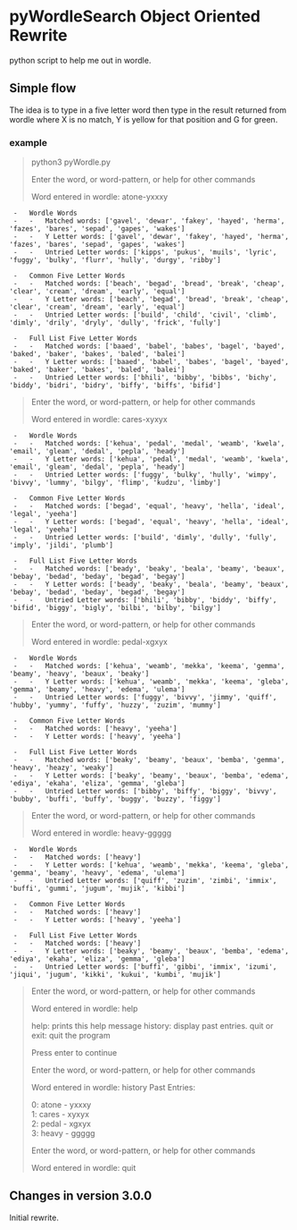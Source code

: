 # pyWordleSearch Object Oriented Rewrite
python script to help me out in wordle.

## Simple flow

The idea is to type in a five letter word then type in the result returned from wordle where X is no match, Y is yellow for that position and G for green. 

### example

>python3 pyWordle.py
>
>Enter the word, or word-pattern, or help for other commands
>
>Word entered in wordle: atone-yxxxy
> 
	 - 	 Wordle Words
	 - 	 - 	 Matched words: ['gavel', 'dewar', 'fakey', 'hayed', 'herma', 'fazes', 'bares', 'sepad', 'gapes', 'wakes']
	 - 	 - 	 Y Letter words: ['gavel', 'dewar', 'fakey', 'hayed', 'herma', 'fazes', 'bares', 'sepad', 'gapes', 'wakes']
	 - 	 - 	 Untried Letter words: ['kipps', 'pukus', 'muils', 'lyric', 'fuggy', 'bulky', 'flurr', 'hully', 'durgy', 'ribby']

	 - 	 Common Five Letter Words
	 - 	 - 	 Matched words: ['beach', 'begad', 'bread', 'break', 'cheap', 'clear', 'cream', 'dream', 'early', 'equal']
	 - 	 - 	 Y Letter words: ['beach', 'begad', 'bread', 'break', 'cheap', 'clear', 'cream', 'dream', 'early', 'equal']
	 - 	 - 	 Untried Letter words: ['build', 'child', 'civil', 'climb', 'dimly', 'drily', 'dryly', 'dully', 'frick', 'fully']

	 - 	 Full List Five Letter Words
	 - 	 - 	 Matched words: ['baaed', 'babel', 'babes', 'bagel', 'bayed', 'baked', 'baker', 'bakes', 'baled', 'balei']
	 - 	 - 	 Y Letter words: ['baaed', 'babel', 'babes', 'bagel', 'bayed', 'baked', 'baker', 'bakes', 'baled', 'balei']
	 - 	 - 	 Untried Letter words: ['bhili', 'bibby', 'bibbs', 'bichy', 'biddy', 'bidri', 'bidry', 'biffy', 'biffs', 'bifid']
>
>Enter the word, or word-pattern, or help for other commands
>
> Word entered in wordle: cares-xyxyx
> 
	 - 	 Wordle Words
	 - 	 - 	 Matched words: ['kehua', 'pedal', 'medal', 'weamb', 'kwela', 'email', 'gleam', 'dedal', 'pepla', 'heady']
	 - 	 - 	 Y Letter words: ['kehua', 'pedal', 'medal', 'weamb', 'kwela', 'email', 'gleam', 'dedal', 'pepla', 'heady']
	 - 	 - 	 Untried Letter words: ['fuggy', 'bulky', 'hully', 'wimpy', 'bivvy', 'lummy', 'bilgy', 'flimp', 'kudzu', 'limby']

	 - 	 Common Five Letter Words
	 - 	 - 	 Matched words: ['begad', 'equal', 'heavy', 'hella', 'ideal', 'legal', 'yeeha']
	 - 	 - 	 Y Letter words: ['begad', 'equal', 'heavy', 'hella', 'ideal', 'legal', 'yeeha']
	 - 	 - 	 Untried Letter words: ['build', 'dimly', 'dully', 'fully', 'imply', 'jildi', 'plumb']

	 - 	 Full List Five Letter Words
	 - 	 - 	 Matched words: ['beady', 'beaky', 'beala', 'beamy', 'beaux', 'bebay', 'bedad', 'beday', 'begad', 'begay']
	 - 	 - 	 Y Letter words: ['beady', 'beaky', 'beala', 'beamy', 'beaux', 'bebay', 'bedad', 'beday', 'begad', 'begay']
	 - 	 - 	 Untried Letter words: ['bhili', 'bibby', 'biddy', 'biffy', 'bifid', 'biggy', 'bigly', 'bilbi', 'bilby', 'bilgy']

>
>Enter the word, or word-pattern, or help for other commands
> 
>Word entered in wordle: pedal-xgxyx
> 
	 - 	 Wordle Words
	 - 	 - 	 Matched words: ['kehua', 'weamb', 'mekka', 'keema', 'gemma', 'beamy', 'heavy', 'beaux', 'beaky']
	 - 	 - 	 Y Letter words: ['kehua', 'weamb', 'mekka', 'keema', 'gleba', 'gemma', 'beamy', 'heavy', 'edema', 'ulema']
	 - 	 - 	 Untried Letter words: ['fuggy', 'bivvy', 'jimmy', 'quiff', 'hubby', 'yummy', 'fuffy', 'huzzy', 'zuzim', 'mummy']

	 - 	 Common Five Letter Words
	 - 	 - 	 Matched words: ['heavy', 'yeeha']
	 - 	 - 	 Y Letter words: ['heavy', 'yeeha']

	 - 	 Full List Five Letter Words
	 - 	 - 	 Matched words: ['beaky', 'beamy', 'beaux', 'bemba', 'gemma', 'heavy', 'heazy', 'weaky']
	 - 	 - 	 Y Letter words: ['beaky', 'beamy', 'beaux', 'bemba', 'edema', 'ediya', 'ekaha', 'eliza', 'gemma', 'gleba']
	 - 	 - 	 Untried Letter words: ['bibby', 'biffy', 'biggy', 'bivvy', 'bubby', 'buffi', 'buffy', 'buggy', 'buzzy', 'figgy']

>
>Enter the word, or word-pattern, or help for other commands
>
>Word entered in wordle: heavy-ggggg
> 
	 - 	 Wordle Words
	 - 	 - 	 Matched words: ['heavy']
	 - 	 - 	 Y Letter words: ['kehua', 'weamb', 'mekka', 'keema', 'gleba', 'gemma', 'beamy', 'heavy', 'edema', 'ulema']
	 - 	 - 	 Untried Letter words: ['quiff', 'zuzim', 'zimbi', 'immix', 'buffi', 'gummi', 'jugum', 'mujik', 'kibbi']

	 - 	 Common Five Letter Words
	 - 	 - 	 Matched words: ['heavy']
	 - 	 - 	 Y Letter words: ['heavy', 'yeeha']

	 - 	 Full List Five Letter Words
	 - 	 - 	 Matched words: ['heavy']
	 - 	 - 	 Y Letter words: ['beaky', 'beamy', 'beaux', 'bemba', 'edema', 'ediya', 'ekaha', 'eliza', 'gemma', 'gleba']
	 - 	 - 	 Untried Letter words: ['buffi', 'gibbi', 'immix', 'izumi', 'jiqui', 'jugum', 'kikki', 'kukui', 'kumbi', 'mujik']
>
>Enter the word, or word-pattern, or help for other commands
>
> Word entered in wordle: help
>
>help: prints this help message
>history: display past entries.
>quit or exit: quit the program
>
>Press enter to continue
>
>Enter the word, or word-pattern, or help for other commands
>
>Word entered in wordle: history
>Past Entries:
> 
>0: atone  -  yxxxy  
>1: cares  -  xyxyx  
>2: pedal  -  xgxyx  
>3: heavy  -  ggggg  
>
>Enter the word, or word-pattern, or help for other commands
>
>Word entered in wordle: quit

## Changes in version 3.0.0

Initial rewrite. 

